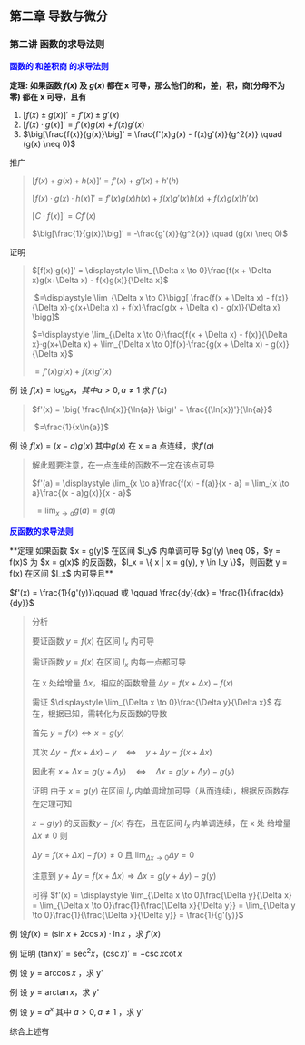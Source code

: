 ## 第二章 导数与微分



### 第二讲 函数的求导法则



<p style="color:blue;font-weight:bold">函数的 和差积商 的求导法则<p>

**定理: 如果函数 $f(x)$ 及 $g(x)$ 都在 x 可导，那么他们的和，差，积，商(分母不为零) 都在 x 可导，且有**


1. $[f(x) \pm g(x)]' = f'(x) \pm g'(x)$
2. $[f(x)·g(x)]' = f'(x)g(x) + f(x)g'(x)$
3. $\big[\frac{f(x)}{g(x)}\big]' = \frac{f'(x)g(x) - f(x)g'(x)}{g^2(x)} \quad (g(x) \neq 0)$



推广

> $[f(x) + g(x) + h(x)]' = f'(x) + g'(x) + h'(h)$
>
> $[f(x)·g(x)·h(x)]' = f'(x)g(x)h(x) + f(x)g'(x)h(x) + f(x)g(x)h'(x)$
>
> $[C·f(x)]' = Cf'(x)$
>
> $\big[\frac{1}{g(x)}\big]' = -\frac{g'(x)}{g^2(x)} \quad (g(x) \neq 0)$





证明

> $[f(x)·g(x)]' = \displaystyle \lim_{\Delta x \to 0}\frac{f(x + \Delta x)g(x+\Delta x) - f(x)g(x)}{\Delta x}$
>
> ​						$=\displaystyle \lim_{\Delta x \to 0}\bigg[ \frac{f(x + \Delta x) - f(x)}{\Delta x}·g(x+\Delta x) + f(x)·\frac{g(x + \Delta x) - g(x)}{\Delta x} \bigg]$
>
> $=\displaystyle \lim_{\Delta x \to 0}\frac{f(x + \Delta x) - f(x)}{\Delta x}·g(x+\Delta x)  + \lim_{\Delta x \to 0}f(x)·\frac{g(x + \Delta x) - g(x)}{\Delta x}$
>
> $=f'(x)g(x) + f(x)g'(x)$





例 设 $f(x) = \log_a{x}，其中 a>0,a\neq 1$ 求 $f'(x)$

> $f'(x) = \big( \frac{\ln{x}}{\ln{a}} \big)' = \frac{(\ln{x})'}{\ln{a}}$
>
> ​		$=\frac{1}{x\ln{a}}$





例 设 $f(x) = (x - a)g(x)$ 其中$g(x)$ 在 x = a 点连续，求$f'(a)$

> 解此题要注意，在一点连续的函数不一定在该点可导
>
> $f'(a) = \displaystyle \lim_{x \to a}\frac{f(x) - f(a)}{x - a} = \lim_{x \to a}\frac{(x - a)g(x)}{x - a}$
>
> ​	  	$=\displaystyle \lim_{x \to a}g(a) = g(a)$





<p style="color:blue;font-weight:bold">反函数的求导法则<p>
**定理 如果函数 $x = g(y)$ 在区间 $I_y$ 内单调可导 $g'(y) \neq 0$，$y = f(x)$ 为 $x = g(x)$ 的反函数，$I_x = \{ x | x = g(y), y \in I_y \}$，则函数 y  = f(x) 在区间 $I_x$ 内可导且**

$f'(x) = \frac{1}{g'(y)}\qquad 或 \qquad \frac{dy}{dx} = \frac{1}{\frac{dx}{dy}}$

> 分析
>
> 要证函数 $y = f(x)$ 在区间 $I_x$ 内可导
>
> 需证函数 $y = f(x)$ 在区间 $I_x$ 内每一点都可导
>
> 在 x 处给增量 $\Delta x$，相应的函数增量 $\Delta y = f(x + \Delta x) - f(x)$
>
> 需证 $\displaystyle \lim_{\Delta x \to 0}\frac{\Delta y}{\Delta x}$ 存在，根据已知，需转化为反函数的导数
>
> 首先 $y = f(x) \Leftrightarrow x = g(y)$
>
> 其次 $\Delta y = f(x + \Delta x) - y \quad \Leftrightarrow \quad y + \Delta y = f(x + \Delta x)$
>
> 因此有  $x + \Delta x = g(y + \Delta y)  \quad \Leftrightarrow \quad \Delta x = g(y + \Delta y) - g(y)$
>
> 
>
> 证明
> 由于 $x = g(y)$ 在区间 $I_y$ 内单调增加可导（从而连续)，根据反函数存在定理可知
>
> $x = g(y)$ 的反函数$y = f(x)$ 存在，且在区间 $I_x$ 内单调连续，在 x 处 给增量 $\Delta x \neq 0$ 则
>
> $\Delta y = f(x + \Delta x) - f(x) \neq 0$ 且 $\displaystyle \lim_{\Delta x \to 0}\Delta y = 0$
>
> 注意到 $y + \Delta y = f(x + \Delta x) \Rightarrow \Delta x = g(y + \Delta y) - g(y)$
>
> 可得 $f'(x) = \displaystyle \lim_{\Delta x \to 0}\frac{\Delta y}{\Delta x} = \lim_{\Delta x \to 0}\frac{1}{\frac{\Delta x}{\Delta y}} = \lim_{\Delta y \to 0}\frac{1}{\frac{\Delta x}{\Delta y}} = \frac{1}{g'(y)}$





例 设$f(x) = (\sin{x} + 2\cos{x})·\ln{x}$ ，求 $f'(x)$

>





例 证明 $(\tan{x})' = \sec^2{x}，(\csc{x})' = -\csc{x}\cot{x}$







例 设 $y =\arccos{x}$ ，求 y'







例 设 $y = \arctan{x}$，求 y'







例 设 $y = a^x$ 其中 $a > 0, a \neq 1$ ，求 y'





综合上述有

> 



